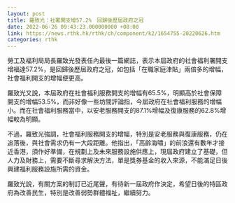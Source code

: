 ```yaml
---
layout: post
title: 羅致光：社署開支增57.2%　回歸後歷屆政府之冠
date: 2022-06-26 09:43:23.000000000 +08:00
link: https://news.rthk.hk/rthk/ch/component/k2/1654755-20220626.htm
categories: rthk
---
```


勞工及福利局局長羅致光發表任內最後一篇網誌，表示本屆政府的社會福利署開支增福達57.2%，是回歸後歷屆政府之冠，如包括「在職家庭津貼」兩倍多的增幅，社會福利開支的增幅便更高。

羅致光又說，本屆政府在社會福利服務開支的增幅有65.5%，明顯高於社會保障開支的增幅53.5%，而非好像一些坊間評論指，今屆政府在社會福利服務的增幅小。而在社會福利服務當中，以安老服務開支的87.1%增幅及復康服務的62.8%增幅較為明顯。

不過，羅致光強調，社會福利服務開支的增幅，特別是安老服務與復康服務，仍在追落後，與社會需求仍有一大段距離。他指出，「高齡海嘯」的前浪還有數年才接近香港，須作好準備，在規劃上及未來服務設施供應上，現屆政府建立了基礎，但人力及財務上，需要不斷尋求解決方法，單是獎券基金的收入來源，不能滿足日後興建福利服務設施所需的資金。

羅致光說，有關方案的制訂已近尾聲，有待新一屆政府作決定，希望日後的特區政府為改善民生，特別是改善弱勢群體福祉，繼續努力。
